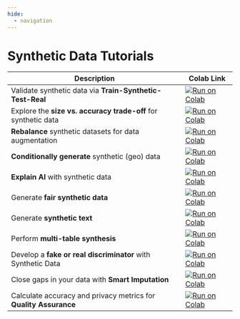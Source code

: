```yaml
---
hide:
  - navigation
---
```


# Synthetic Data Tutorials

| Description                                                      | Colab Link                                                                                                      |
|------------------------------------------------------------------|-----------------------------------------------------------------------------------------------------------------|
| Validate synthetic data via **Train-Synthetic-Test-Real**        | [![Run on Colab](https://colab.research.google.com/assets/colab-badge.svg)](https://colab.research.google.com/github/mostly-ai/mostlyai/blob/main/docs/tutorials/train-synthetic-test-real/TSTR.ipynb) |
| Explore the **size vs. accuracy trade-off** for synthetic data   | [![Run on Colab](https://colab.research.google.com/assets/colab-badge.svg)](https://colab.research.google.com/github/mostly-ai/mostlyai/blob/main/docs/tutorials/size-vs-accuracy/size-vs-accuracy.ipynb) |
| **Rebalance** synthetic datasets for data augmentation           | [![Run on Colab](https://colab.research.google.com/assets/colab-badge.svg)](https://colab.research.google.com/github/mostly-ai/mostlyai/blob/main/docs/tutorials/rebalancing/rebalancing.ipynb) |
| **Conditionally generate** synthetic (geo) data                  | [![Run on Colab](https://colab.research.google.com/assets/colab-badge.svg)](https://colab.research.google.com/github/mostly-ai/mostlyai/blob/main/docs/tutorials/conditional-generation/conditional-generation.ipynb) |
| **Explain AI** with synthetic data                               | [![Run on Colab](https://colab.research.google.com/assets/colab-badge.svg)](https://colab.research.google.com/github/mostly-ai/mostlyai/blob/main/docs/tutorials/explainable-ai/explainable-ai.ipynb) |
| Generate **fair synthetic data**                                 | [![Run on Colab](https://colab.research.google.com/assets/colab-badge.svg)](https://colab.research.google.com/github/mostly-ai/mostlyai/blob/main/docs/tutorials/fairness/fairness.ipynb) |
| Generate **synthetic text**                                      | [![Run on Colab](https://colab.research.google.com/assets/colab-badge.svg)](https://colab.research.google.com/github/mostly-ai/mostlyai/blob/main/docs/tutorials/synthetic-text/synthetic-text.ipynb) |
| Perform **multi-table synthesis**                                | [![Run on Colab](https://colab.research.google.com/assets/colab-badge.svg)](https://colab.research.google.com/github/mostly-ai/mostlyai/blob/main/docs/tutorials/multi-table/multi-table.ipynb) |
| Develop a **fake or real discriminator** with Synthetic Data     | [![Run on Colab](https://colab.research.google.com/assets/colab-badge.svg)](https://colab.research.google.com/github/mostly-ai/mostlyai/blob/main/docs/tutorials/fake-or-real/fake-or-real.ipynb) |
| Close gaps in your data with **Smart Imputation**                | [![Run on Colab](https://colab.research.google.com/assets/colab-badge.svg)](https://colab.research.google.com/github/mostly-ai/mostlyai/blob/main/docs/tutorials/smart-imputation/smart-imputation.ipynb) |
| Calculate accuracy and privacy metrics for **Quality Assurance** | [![Run on Colab](https://colab.research.google.com/assets/colab-badge.svg)](https://colab.research.google.com/github/mostly-ai/mostlyai/blob/main/docs/tutorials/quality-assurance/quality-assurance.ipynb) |
